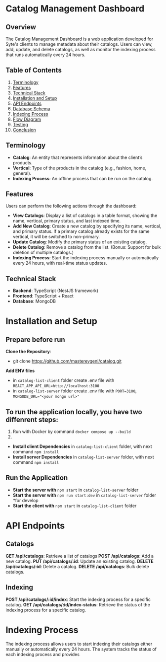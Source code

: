 # Catalog Management Dashboard

## Overview

The Catalog Management Dashboard is a web application developed for Syte's clients to manage metadata about their catalogs. Users can view, add, update, and delete catalogs, as well as monitor the indexing process that runs automatically every 24 hours.

## Table of Contents

1. [Terminology](#terminology)
2. [Features](#features)
3. [Technical Stack](#technical-stack)
4. [Installation and Setup](#installation-and-setup)
5. [API Endpoints](#api-endpoints)
6. [Database Schema](#database-schema)
7. [Indexing Process](#indexing-process)
8. [Flow Diagram](#flow-diagram)
9. [Testing](#testing)
10. [Conclusion](#conclusion)

## Terminology

- **Catalog**: An entity that represents information about the client’s products.
- **Vertical**: Type of the products in the catalog (e.g., fashion, home, general).
- **Indexing Process**: An offline process that can be run on the catalog.

## Features

Users can perform the following actions through the dashboard:

- **View Catalogs**: Display a list of catalogs in a table format, showing the name, vertical, primary status, and last indexed time.
- **Add New Catalog**: Create a new catalog by specifying its name, vertical, and primary status. If a primary catalog already exists for the same vertical, it will be switched to non-primary.
- **Update Catalog**: Modify the primary status of an existing catalog.
- **Delete Catalog**: Remove a catalog from the list. (Bonus: Support for bulk deletion of multiple catalogs.)
- **Indexing Process**: Start the indexing process manually or automatically every 24 hours, with real-time status updates.

## Technical Stack

- **Backend**: TypeScript (NestJS framework)
- **Frontend**: TypeScript + React
- **Database**: MongoDB

# Installation and Setup

## Prepare before run

**Clone the Repository**:
 
   - git clone <https://github.com/masterevgeni/catalog.git>

**Add ENV files**
   - in `catalog-list-client` folder create .env file with `REACT_APP_API_URL=http://localhost:3100`
   - in `catalog-list-server` folder create .env file with `PORT=3100`, `MONGODB_URL="<your mongo url>"`

##  To run the application locally, you have two diffenrent steps:
1. Run with Docker by command `docker compose up --build`
2. 
- **Install client Dependencies** in `catalog-list-client` folder, with next command `npm install`
- **Install server Dependencies** in `catalog-list-server` folder, with next command `npm install`

## Run the Application
- **Start the server with** `npm start` in `catalog-list-server` folder 
- **Start the server with** `npm run start:dev` in `catalog-list-server` folder *for develop
- **Start the client with** `npm start` in `catalog-list-client` folder

# API Endpoints

## Catalogs
**GET /api/catalogs**: Retrieve a list of catalogs
**POST /api/catalogs**: Add a new catalog.
**PUT /api/catalogs/:id**: Update an existing catalog.
**DELETE /api/catalogs/:id**: Delete a catalog.
**DELETE /api/catalogs**: Bulk delete catalogs.

## Indexing
**POST /api/catalogs/:id/index**: Start the indexing process for a specific catalog.
**GET /api/catalogs/:id/index-status**: Retrieve the status of the indexing process for a specific catalog.


# Indexing Process
The indexing process allows users to start indexing their catalogs either manually or automatically every 24 hours. The system tracks the status of each indexing process and provides